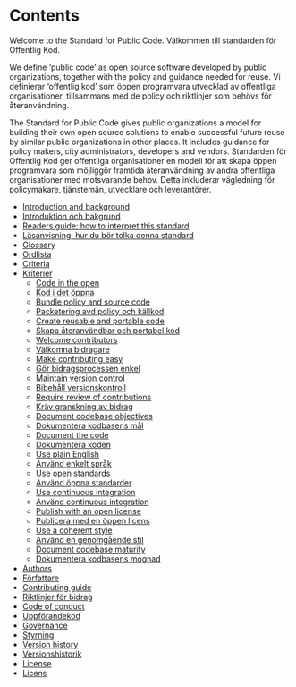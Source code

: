 # Contents

Welcome to the Standard for Public Code.
Välkommen till standarden för Offentlig Kod.

We define ‘public code’ as open source software developed by public organizations, together with the policy and guidance needed for reuse.
Vi definierar ‘offentlig kod’ som öppen programvara utvecklad av offentliga organisationer, tillsammans med de policy och riktlinjer som behövs för återanvändning.

The Standard for Public Code gives public organizations a model for building their own open source solutions to enable successful future reuse by similar public organizations in other places. It includes guidance for policy makers, city administrators, developers and vendors.
Standarden för Offentlig Kod ger offentliga organisationer en modell för att skapa öppen programvara som möjliggör framtida återanvändning av andra offentliga organisationer med motsvarande behov. Detta inkluderar vägledning för policymakare, tjänstemän, utvecklare och leverantörer.

* [Introduction and background](introduction.md)
* [Introduktion och bakgrund](introduction.md)
* [Readers guide: how to interpret this standard](readers-guide.md)
* [Läsanvisning: hur du bör tolka denna standard](readers-guide.md)
* [Glossary](glossary.md)
* [Ordlista](glossary.md)
* [Criteria](criteria/)
* [Kriterier](criteria/)
  * [Code in the open](criteria/code-in-the-open.md)
  * [Kod i det öppna](criteria/code-in-the-open.md)
  * [Bundle policy and source code](criteria/bundle-policy-and-code.md)
  * [Packetering avd policy och källkod](criteria/bundle-policy-and-code.md)
  * [Create reusable and portable code](criteria/reusable-and-portable-codebases.md)
  * [Skapa återanvändbar och portabel kod](criteria/reusable-and-portable-codebases.md)
  * [Welcome contributors](criteria/open-to-contributions.md)
  * [Välkomna bidragare](criteria/open-to-contributions.md)
  * [Make contributing easy](criteria/make-contributing-easy.md)
  * [Gör bidragsprocessen enkel](criteria/make-contributing-easy.md)
  * [Maintain version control](criteria/version-control-and-history.md)
  * [Bibehåll versionskontroll](criteria/version-control-and-history.md)
  * [Require review of contributions](criteria/require-review.md)
  * [Kräv granskning av bidrag](criteria/require-review.md)
  * [Document codebase objectives](criteria/document-objectives.md)
  * [Dokumentera kodbasens mål](criteria/document-objectives.md)
  * [Document the code](criteria/documenting.md)
  * [Dokumentera koden](criteria/documenting.md)
  * [Use plain English](criteria/understandable-english-first.md)
  * [Använd enkelt språk](criteria/understandable-english-first.md)
  * [Use open standards](criteria/open-standards.md)
  * [Använd öppna standarder](criteria/open-standards.md)
  * [Use continuous integration](criteria/continuous-integration.md)
  * [Använd continuous integration](criteria/continuous-integration.md)
  * [Publish with an open license](criteria/open-licenses.md)
  * [Publicera med en öppen licens](criteria/open-licenses.md)
  * [Use a coherent style](criteria/style.md)
  * [Använd en genomgående stil](criteria/style.md)
  * [Document codebase maturity](criteria/document-maturity.md)
  * [Dokumentera kodbasens mognad](criteria/document-maturity.md)
* [Authors](AUTHORS.md)
* [Författare](AUTHORS.md)
* [Contributing guide](CONTRIBUTING.md)
* [Riktlinjer för bidrag](CONTRIBUTING.md)
* [Code of conduct](CODE_OF_CONDUCT.md)
* [Uppförandekod](CODE_OF_CONDUCT.md)
* [Governance](GOVERNANCE.md)
* [Styrning](GOVERNANCE.md)
* [Version history](CHANGELOG.md)
* [Versionshistorik](CHANGELOG.md)
* [License](LICENSE.md)
* [Licens](LICENSE.md)
